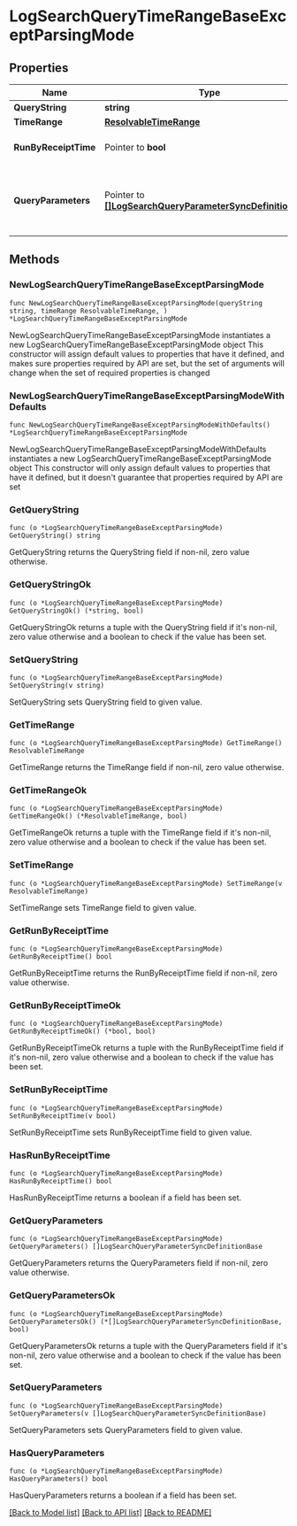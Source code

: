 # LogSearchQueryTimeRangeBaseExceptParsingMode

## Properties

Name | Type | Description | Notes
------------ | ------------- | ------------- | -------------
**QueryString** | **string** | Query to perform. | 
**TimeRange** | [**ResolvableTimeRange**](ResolvableTimeRange.md) |  | 
**RunByReceiptTime** | Pointer to **bool** | This has the value &#x60;true&#x60; if the search is to be run by receipt time and &#x60;false&#x60; if it is to be run by message time. | [optional] [default to false]
**QueryParameters** | Pointer to [**[]LogSearchQueryParameterSyncDefinitionBase**](LogSearchQueryParameterSyncDefinitionBase.md) | Values for search template used in the search query. Learn more about the search templates here : https://help.sumologic.com/docs/search/get-started-with-search/build-search/search-templates/ | [optional] 

## Methods

### NewLogSearchQueryTimeRangeBaseExceptParsingMode

`func NewLogSearchQueryTimeRangeBaseExceptParsingMode(queryString string, timeRange ResolvableTimeRange, ) *LogSearchQueryTimeRangeBaseExceptParsingMode`

NewLogSearchQueryTimeRangeBaseExceptParsingMode instantiates a new LogSearchQueryTimeRangeBaseExceptParsingMode object
This constructor will assign default values to properties that have it defined,
and makes sure properties required by API are set, but the set of arguments
will change when the set of required properties is changed

### NewLogSearchQueryTimeRangeBaseExceptParsingModeWithDefaults

`func NewLogSearchQueryTimeRangeBaseExceptParsingModeWithDefaults() *LogSearchQueryTimeRangeBaseExceptParsingMode`

NewLogSearchQueryTimeRangeBaseExceptParsingModeWithDefaults instantiates a new LogSearchQueryTimeRangeBaseExceptParsingMode object
This constructor will only assign default values to properties that have it defined,
but it doesn't guarantee that properties required by API are set

### GetQueryString

`func (o *LogSearchQueryTimeRangeBaseExceptParsingMode) GetQueryString() string`

GetQueryString returns the QueryString field if non-nil, zero value otherwise.

### GetQueryStringOk

`func (o *LogSearchQueryTimeRangeBaseExceptParsingMode) GetQueryStringOk() (*string, bool)`

GetQueryStringOk returns a tuple with the QueryString field if it's non-nil, zero value otherwise
and a boolean to check if the value has been set.

### SetQueryString

`func (o *LogSearchQueryTimeRangeBaseExceptParsingMode) SetQueryString(v string)`

SetQueryString sets QueryString field to given value.


### GetTimeRange

`func (o *LogSearchQueryTimeRangeBaseExceptParsingMode) GetTimeRange() ResolvableTimeRange`

GetTimeRange returns the TimeRange field if non-nil, zero value otherwise.

### GetTimeRangeOk

`func (o *LogSearchQueryTimeRangeBaseExceptParsingMode) GetTimeRangeOk() (*ResolvableTimeRange, bool)`

GetTimeRangeOk returns a tuple with the TimeRange field if it's non-nil, zero value otherwise
and a boolean to check if the value has been set.

### SetTimeRange

`func (o *LogSearchQueryTimeRangeBaseExceptParsingMode) SetTimeRange(v ResolvableTimeRange)`

SetTimeRange sets TimeRange field to given value.


### GetRunByReceiptTime

`func (o *LogSearchQueryTimeRangeBaseExceptParsingMode) GetRunByReceiptTime() bool`

GetRunByReceiptTime returns the RunByReceiptTime field if non-nil, zero value otherwise.

### GetRunByReceiptTimeOk

`func (o *LogSearchQueryTimeRangeBaseExceptParsingMode) GetRunByReceiptTimeOk() (*bool, bool)`

GetRunByReceiptTimeOk returns a tuple with the RunByReceiptTime field if it's non-nil, zero value otherwise
and a boolean to check if the value has been set.

### SetRunByReceiptTime

`func (o *LogSearchQueryTimeRangeBaseExceptParsingMode) SetRunByReceiptTime(v bool)`

SetRunByReceiptTime sets RunByReceiptTime field to given value.

### HasRunByReceiptTime

`func (o *LogSearchQueryTimeRangeBaseExceptParsingMode) HasRunByReceiptTime() bool`

HasRunByReceiptTime returns a boolean if a field has been set.

### GetQueryParameters

`func (o *LogSearchQueryTimeRangeBaseExceptParsingMode) GetQueryParameters() []LogSearchQueryParameterSyncDefinitionBase`

GetQueryParameters returns the QueryParameters field if non-nil, zero value otherwise.

### GetQueryParametersOk

`func (o *LogSearchQueryTimeRangeBaseExceptParsingMode) GetQueryParametersOk() (*[]LogSearchQueryParameterSyncDefinitionBase, bool)`

GetQueryParametersOk returns a tuple with the QueryParameters field if it's non-nil, zero value otherwise
and a boolean to check if the value has been set.

### SetQueryParameters

`func (o *LogSearchQueryTimeRangeBaseExceptParsingMode) SetQueryParameters(v []LogSearchQueryParameterSyncDefinitionBase)`

SetQueryParameters sets QueryParameters field to given value.

### HasQueryParameters

`func (o *LogSearchQueryTimeRangeBaseExceptParsingMode) HasQueryParameters() bool`

HasQueryParameters returns a boolean if a field has been set.


[[Back to Model list]](../README.md#documentation-for-models) [[Back to API list]](../README.md#documentation-for-api-endpoints) [[Back to README]](../README.md)


